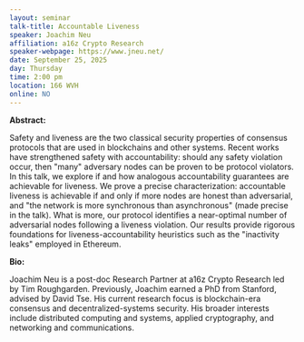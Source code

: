 ```yaml
---
layout: seminar
talk-title: Accountable Liveness
speaker: Joachim Neu
affiliation: a16z Crypto Research
speaker-webpage: https://www.jneu.net/
date: September 25, 2025
day: Thursday
time: 2:00 pm
location: 166 WVH
online: NO
---
```


**Abstract:**

Safety and liveness are the two classical security properties of consensus protocols that are used in blockchains and other systems. Recent works have strengthened safety with accountability: should any safety violation occur, then "many" adversary nodes can be proven to be protocol violators. In this talk, we explore if and how analogous accountability guarantees are achievable for liveness. We prove a precise characterization: accountable liveness is achievable if and only if more nodes are honest than adversarial, and "the network is more synchronous than asynchronous" (made precise in the talk). What is more, our protocol identifies a near-optimal number of adversarial nodes following a liveness violation. Our results provide rigorous foundations for liveness-accountability heuristics such as the "inactivity leaks" employed in Ethereum.

**Bio:**

Joachim Neu is a post-doc Research Partner at a16z Crypto Research led by Tim Roughgarden. Previously, Joachim earned a PhD from Stanford, advised by David Tse. His current research focus is blockchain-era consensus and decentralized-systems security. His broader interests include distributed computing and systems, applied cryptography, and networking and communications.

